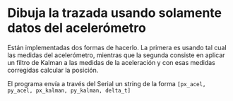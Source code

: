 # Dibuja la trazada usando solamente datos del acelerómetro

 Están implementadas dos formas de hacerlo. La primera es usando tal cual las medidas del acelerómetro, mientras que la segunda consiste en aplicar un filtro de Kalman a las medidas de la aceleración y con esas medidas corregidas calcular la posición.

  El programa envía a través del Serial un string de la forma `[px_acel, py_acel, px_kalman, py_kalman, delta_t]`